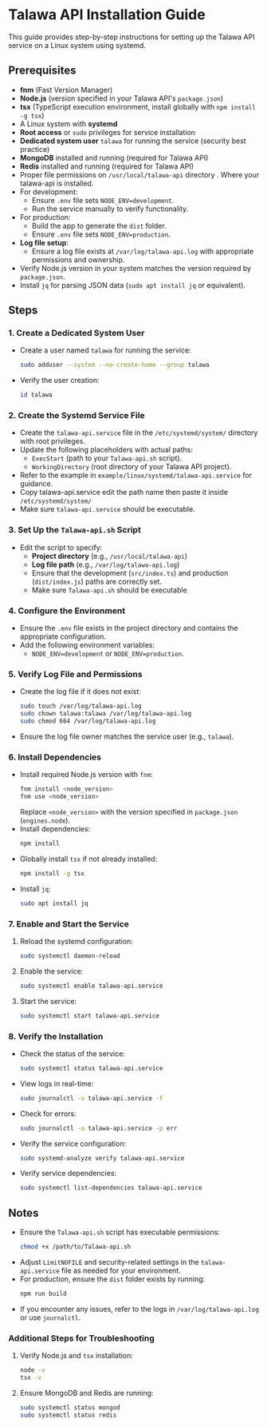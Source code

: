 # Talawa API Installation Guide

This guide provides step-by-step instructions for setting up the Talawa API service on a Linux system using systemd.

## Prerequisites

- **fnm** (Fast Version Manager)
- **Node.js** (version specified in your Talawa API's `package.json`)
- **tsx** (TypeScript execution environment, install globally with `npm install -g tsx`)
- A Linux system with **systemd**
- **Root access** or `sudo` privileges for service installation
- **Dedicated system user** `talawa` for running the service (security best practice)
- **MongoDB** installed and running (required for Talawa API)
- **Redis** installed and running (required for Talawa API)
- Proper file permissions on `/usr/local/talawa-api` directory . Where your talawa-api is installed.
- For development:
  - Ensure `.env` file sets `NODE_ENV=development`.
  - Run the service manually to verify functionality.
- For production:
  - Build the app to generate the `dist` folder.
  - Ensure `.env` file sets `NODE_ENV=production`.
- **Log file setup**:
  - Ensure a log file exists at `/var/log/talawa-api.log` with appropriate permissions and ownership.
- Verify Node.js version in your system matches the version required by `package.json`.
- Install `jq` for parsing JSON data (`sudo apt install jq` or equivalent).

## Steps

### 1. Create a Dedicated System User

- Create a user named `talawa` for running the service:
  ```bash
  sudo adduser --system --no-create-home --group talawa
  ```
- Verify the user creation:
  ```bash
  id talawa
  ```

### 2. Create the Systemd Service File

- Create the `talawa-api.service` file in the `/etc/systemd/system/` directory with root privileges.
- Update the following placeholders with actual paths:
  - `ExecStart` (path to your `Talawa-api.sh` script).
  - `WorkingDirectory` (root directory of your Talawa API project).
- Refer to the example in `example/linux/systemd/talawa-api.service` for guidance.
- Copy talawa-api.service edit the path name then paste it inside `/etc/systemd/system/`
- Make sure `talawa-api.service` should be executable.

### 3. Set Up the `Talawa-api.sh` Script

- Edit the script to specify:
  - **Project directory** (e.g., `/usr/local/talawa-api`)
  - **Log file path** (e.g., `/var/log/talawa-api.log`)
  - Ensure that the development (`src/index.ts`) and production (`dist/index.js`) paths are correctly set.
  - Make sure `Talawa-api.sh` should be executable

### 4. Configure the Environment

- Ensure the `.env` file exists in the project directory and contains the appropriate configuration.
- Add the following environment variables:
  - `NODE_ENV=development` or `NODE_ENV=production`.

### 5. Verify Log File and Permissions

- Create the log file if it does not exist:
  ```bash
  sudo touch /var/log/talawa-api.log
  sudo chown talawa:talawa /var/log/talawa-api.log
  sudo chmod 664 /var/log/talawa-api.log
  ```
- Ensure the log file owner matches the service user (e.g., `talawa`).

### 6. Install Dependencies

- Install required Node.js version with `fnm`:
  ```bash
  fnm install <node_version>
  fnm use <node_version>
  ```
  Replace `<node_version>` with the version specified in `package.json` (`engines.node`).
- Install dependencies:
  ```bash
  npm install
  ```
- Globally install `tsx` if not already installed:
  ```bash
  npm install -g tsx
  ```
- Install `jq`:
  ```bash
  sudo apt install jq
  ```

### 7. Enable and Start the Service

1. Reload the systemd configuration:
   ```bash
   sudo systemctl daemon-reload
   ```
2. Enable the service:
   ```bash
   sudo systemctl enable talawa-api.service
   ```
3. Start the service:
   ```bash
   sudo systemctl start talawa-api.service
   ```

### 8. Verify the Installation

- Check the status of the service:
  ```bash
  sudo systemctl status talawa-api.service
  ```
- View logs in real-time:
  ```bash
  sudo journalctl -u talawa-api.service -f
  ```
- Check for errors:
  ```bash
  sudo journalctl -u talawa-api.service -p err
  ```
- Verify the service configuration:
  ```bash
  sudo systemd-analyze verify talawa-api.service
  ```
- Verify service dependencies:
  ```bash
  sudo systemctl list-dependencies talawa-api.service
  ```

## Notes

- Ensure the `Talawa-api.sh` script has executable permissions:
  ```bash
  chmod +x /path/to/Talawa-api.sh
  ```
- Adjust `LimitNOFILE` and security-related settings in the `talawa-api.service` file as needed for your environment.
- For production, ensure the `dist` folder exists by running:
  ```bash
  npm run build
  ```
- If you encounter any issues, refer to the logs in `/var/log/talawa-api.log` or use `journalctl`.

### Additional Steps for Troubleshooting

1. Verify Node.js and `tsx` installation:
   ```bash
   node -v
   tsx -v
   ```
2. Ensure MongoDB and Redis are running:
   ```bash
   sudo systemctl status mongod
   sudo systemctl status redis
   ```